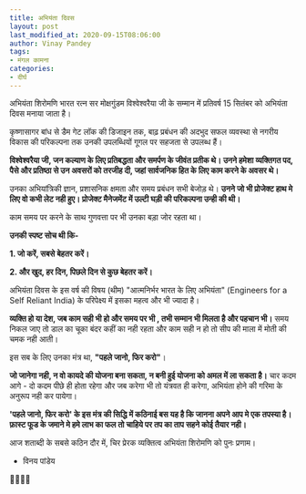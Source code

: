 ```yaml
---
title: अभियंता दिवस
layout: post
last_modified_at: 2020-09-15T08:06:00
author: Vinay Pandey
tags:
- मंगल कामना
categories:
- दीर्घ
---
```

अभियंता शिरोमणि भारत रत्न सर मोक्षगुंडम विश्वेश्वरैया जी के सम्मान में प्रतिवर्ष 15 सितंबर को अभियंता दिवस मनाया जाता है।

कृष्णासागर बांध से डैम गेट लॉक की डिजाइन तक, बाढ़ प्रबंधन की अदभुद सफल व्यवस्था से नगरीय विकास की परिकल्पना तक उनकी उपलब्धियों गूगल पर सहजता से उपलब्ध हैं। 

**विश्वेश्वरैया जी, जन कल्याण के लिए प्रतिबद्धता और समर्पण के जीवंत प्रतीक थे। उनने हमेशा व्यक्तिगत पद, पैसे और प्रतिष्ठा से उन अवसरों को तरजीह दी, जहां सार्वजनिक हित के लिए काम करने के अवसर थे।**

उनका अभियांत्रिकी ज्ञान, प्रशासनिक क्षमता और समय प्रबंधन सभी बेजोड़ थे। **उनने जो भी प्रोजेक्ट हाथ मे लिए वो कभी लेट नही हुए। प्रोजेक्ट मैनेजमेंट में उल्टी घड़ी की परिकल्पना उन्ही की थी।**

काम समय पर करने के साथ गुणवत्ता पर भी उनका बड़ा जोर रहता था। 

**उनकी स्पष्ट सोच थी कि-**

**1. जो करें, सबसे बेहतर करें।**

**2. और खुद, हर दिन, पिछले दिन से कुछ बेहतर करें।**

 अभियंता दिवस के इस वर्ष की   विषय (थीम) "आत्मनिर्भर भारत के लिए अभियंता" (Engineers for a Self Reliant India) के परिपेक्ष्य में इसका महत्व और भी ज्यादा है। 

**व्यक्ति हो या देश, जब काम सही भी हो और समय पर भी , तभी सम्मान भी मिलता है और पहचान भी।** समय निकल जाए तो डाल का चूका बंदर कहीं का नही रहता और काम सही न हो तो सीप की माला में मोती की चमक नही आती। 

इस सब के लिए उनका मंत्र था, **"पहले जानो, फिर करो"**। 

**जो जानेगा नही, न वो कायदे की योजना बना सकता, न बनी हुई योजना को अमल में ला सकता है।** चार कदम आगे - दो कदम पीछे ही होता रहेगा और जब करेगा भी तो यंत्रवत ही करेगा, अभियंता होने की गरिमा के अनुरूप नही कर पायेगा। 

**'पहले जानो, फिर करो' के इस मंत्र की सिद्धि में कठिनाई बस यह है कि जानना अपने आप मे एक तपस्या है। फ़ास्ट फूड के जमाने मे हमे लाभ का फल तो चाहिये पर तप का ताप सहने कोई तैयार नही।**

आज शताब्दी के सबसे कठिन दौर में, चिर प्रेरक व्यक्तित्व अभियंता शिरोमणि को पुनः प्रणाम।

- विनय पांडेय

🙏🌷🌷🙏



